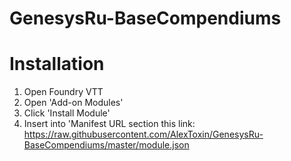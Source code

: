 # GenesysRu-BaseCompendiums
<h1>Installation</h1>
<ol>
  <li>Open Foundry VTT</li>
  <li>Open 'Add-on Modules'</li>
  <li>Click 'Install Module'</li>
  <li>Insert into 'Manifest URL section this link: <a href="https://raw.githubusercontent.com/AlexToxin/GenesysRu-BaseCompendiums/master/module.json">https://raw.githubusercontent.com/AlexToxin/GenesysRu-BaseCompendiums/master/module.json</a></li>
</ol>
